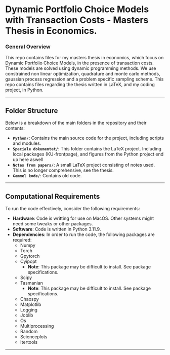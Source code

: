 # Dynamic Portfolio Choice Models with Transaction Costs - Masters Thesis in Economics.

### General Overview
This repo contains files for my masters thesis in economics,
which focus on Dynamic Portfolio Choice Models, in the presence of transaction costs.
These models are solved using dynamic programming methods. We use constrained non linear optimization, quadrature and monte carlo methods, gaussian process regression and a problem specific sampling scheme.
This repo contains files regarding the thesis written in LaTeX, and my coding project, in Python.

---

## Folder Structure

Below is a breakdown of the main folders in the repository and their contents:

- **`Python/`**: Contains the main source code for the project, including scripts and modules.
- **`Speciale dokumentet/`**: This folder contains the LaTeX project. Including local packages (KU-frontpage), and figures from the Python project end up here aswell
- **`Notes from papers/`**: A small LaTeX project consisting of notes used. This is no longer comprehensive, see the thesis.
- **`Gammel kode/`**: Contains old code.

---

## Computational Requirements

To run the code effectively, consider the following requirements:



- **Hardware**: Code is writting for use on MacOS. Other systems might need some tweaks or other packages.
- **Software**: Code is written in Python 3.11.9.
- **Dependencies**: In order to run the code, the following packages are required:
  - Numpy
  - Torch
  - Gpytorch
  - Cyipopt 
    - **Note**: This package may be difficult to install. See package specifications.
  - Scipy
  - Tasmanian 
    - **Note**: This package may be difficult to install. See package specifications.
  - Chaospy
  - Matplotlib
  - Logging
  - Joblib
  - Os
  - Multiprocessing
  - Random
  - Scienceplots
  - Itertools

---

